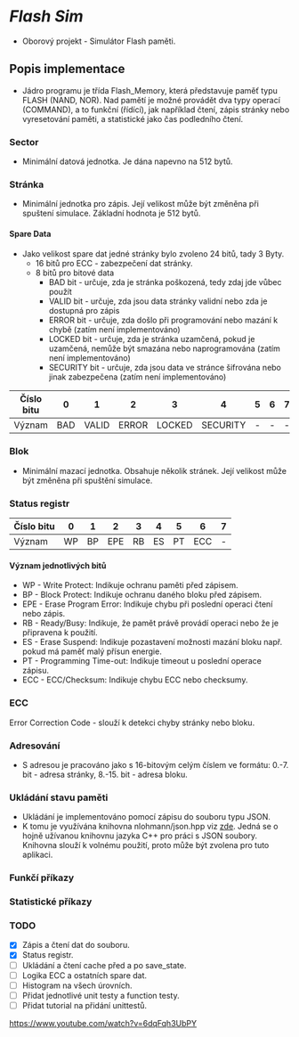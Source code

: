 # ***Flash Sim***

* Oborový projekt - Simulátor Flash paměti.

## Popis implementace

* Jádro programu je třída Flash_Memory, která představuje paměť typu FLASH (NAND, NOR).
Nad pamětí je možné provádět dva typy operací (COMMAND), a to funkční (řídící), jak například
čtení, zápis stránky nebo vyresetování paměti, a statistické jako čas podledního čtení.

### Sector

* Minimální datová jednotka. Je dána napevno na 512 bytů.

### Stránka

* Minimální jednotka pro zápis. Její velikost může být změněna při spuštení simulace. Základní
hodnota je 512 bytů.

#### Spare Data

* Jako velikost spare dat jedné stránky bylo zvoleno 24 bitů, tady 3 Byty.
  * 16 bitů pro ECC - zabezpečení dat stránky.
  * 8 bitů pro bitové data 
    * BAD bit - určuje, zda je stránka poškozená, tedy zdaj jde vůbec použít
    * VALID bit - určuje, zda jsou data stránky validní nebo zda je dostupná pro zápis
    * ERROR bit - určuje, zda došlo při programování nebo mazání k chybě (zatím není implementováno)
    * LOCKED bit - určuje, zda je stránka uzamčená, pokud je uzamčená, nemůže být smazána nebo naprogramována (zatím není implementováno)
    * SECURITY bit - určuje, zda jsou data ve stránce šifrována nebo jinak zabezpečena (zatím není implementováno)

| Číslo bitu | 0   | 1     | 2     | 3      | 4        | 5 | 6 | 7 |
|------------|-----|-------|-------|--------|----------|---|---|---|
| Význam     | BAD | VALID | ERROR | LOCKED | SECURITY | - | - | - |

### Blok

* Minimální mazací jednotka. Obsahuje několik stránek. Její velikost může být změněna při
spuštění simulace.

### Status registr

| Číslo bitu | 0   | 1     | 2   | 3  | 4  | 5  | 6   | 7 |
|------------|-----|-------|-----|----|----|----|-----|---|
| Význam     | WP | BP | EPE | RB | ES | PT | ECC | - |

#### Význam jednotlivých bitů

* WP - Write Protect: Indikuje ochranu paměti před zápisem.
* BP - Block Protect: Indikuje ochranu daného bloku před zápisem.
* EPE - Erase Program Error: Indikuje chybu při poslední operaci čtení nebo zápis.
* RB - Ready/Busy: Indikuje, že pamět právě provádí operaci nebo že je připravena k použití.
* ES - Erase Suspend: Indikuje pozastavení možnosti mazání bloku např. pokud má paměť malý přísun energie.
* PT - Programming Time-out: Indikuje timeout u poslední operace zápisu.
* ECC - ECC/Checksum: Indikuje chybu ECC nebo checksumy.

### ECC

Error Correction Code - slouží k detekci chyby stránky nebo bloku.

### Adresování

* S adresou je pracováno jako s 16-bitovým celým číslem ve formátu: 0.-7. bit - adresa stránky, 8.-15. bit - adresa bloku.

### Ukládání stavu paměti

* Ukládání je implementováno pomocí zápisu do souboru typu JSON.
* K tomu je využívána knihovna nlohmann/json.hpp viz [zde](https://github.com/nlohmann/json). Jedná se o hojně 
  užívanou knihovnu jazyka C++ pro práci s JSON soubory. Knihovna slouží k volnému použití, proto může být zvolena
  pro tuto aplikaci.

### Funkčí příkazy


### Statistické příkazy


### TODO
*[x] Zápis a čtení dat do souboru.
*[x] Status registr.
*[ ] Ukládání a čtení cache před a po save_state.
*[ ] Logika ECC a ostatních spare dat.
*[ ] Histogram na všech úrovních.
*[ ] Přidat jednotlivé unit testy a function testy.
*[ ] Přidat tutorial na přidání unittestů.

https://www.youtube.com/watch?v=6dqFqh3UbPY
